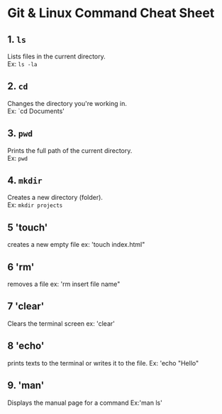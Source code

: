 # Git & Linux Command Cheat Sheet

## 1. `ls`
Lists files in the current directory.  
Ex: `ls -la`
## 2. `cd`
Changes the directory you're working in.  
Ex: `cd Documents'
## 3. `pwd`
Prints the full path of the current directory.  
Ex: `pwd`
## 4. `mkdir`
Creates a new directory (folder).  
Ex: `mkdir projects`
## 5 'touch'
creates a new empty file
ex: 'touch index.html"
## 6 'rm'
removes a file
ex: 'rm insert file name"
## 7 'clear'
Clears the terminal screen
ex: 'clear'
## 8 'echo'
prints texts to the terminal or writes it to the file.
Ex: 'echo "Hello"
## 9. 'man'
Displays the manual page for a command
Ex:'man ls'